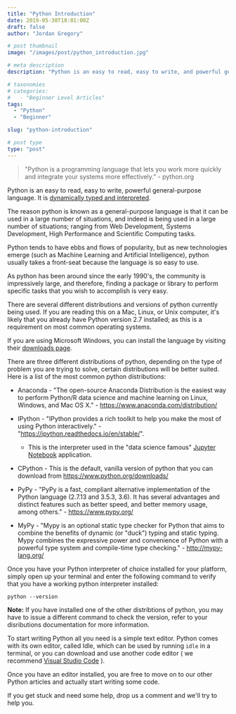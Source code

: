 ```yaml
---
title: "Python Introduction"
date: 2019-05-30T18:01:00Z
draft: false
author: "Jordan Gregory"

# post thumbnail
image: "/images/post/python_introduction.jpg"

# meta description
description: "Python is an easy to read, easy to write, and powerful general-purpose, dynamically typed, interpreted object-oriented programming language."

# taxonomies
# categories:
#   - "Beginner Level Articles"
tags:
  - "Python"
  - "Beginner"

slug: "python-introduction"

# post type
type: "post"
---
```



> "Python is a programming language that lets you work more quickly and integrate your systems more effectively." - python.org

Python is an easy to read, easy to write, powerful general-purpose language. It is [dynamically typed and interpreted](https://www.codetips.co.uk/intermediate/translation-and-types/).

The reason python is known as a general-purpose language is that it can be used in a large number of situations, and indeed is being used in a large number of situations; ranging from Web Development, Systems Development, High Performance and Scientific Computing tasks.

Python tends to have ebbs and flows of popularity, but as new technologies emerge (such as Machine Learning and Artificial Intelligence), python usually takes a front-seat because the language is so easy to use.

As python has been around since the early 1990's, the community is impressively large, and therefore, finding a package or library to perform specific tasks that you wish to accomplish is very easy.

There are several different distributions and versions of python currently being used. If you are reading this on a Mac, Linux, or Unix computer, it's likely that you already have Python version 2.7 installed; as this is a requirement on most common operating systems.

If you are using Microsoft Windows, you can install the language by visiting their [downloads page](https://www.python.org/downloads/).

There are three different distributions of python, depending on the type of problem you are trying to solve, certain distributions will be better suited. Here is a list of the most common python distributions:

* Anaconda - "The open-source Anaconda Distribution is the easiest way to perform Python/R data science and machine learning on Linux, Windows, and Mac OS X." - https://www.anaconda.com/distribution/

* IPython - "IPython provides a rich toolkit to help you make the most of using Python interactively." - "https://ipython.readthedocs.io/en/stable/".
  * This is the interpreter used in the "data science famous" [Jupyter Notebook](https://jupyter.org/) application.

* CPython - This is the default, vanilla version of python that you can download from https://www.python.org/downloads/

* PyPy - "PyPy is a fast, compliant alternative implementation of the Python language (2.7.13 and 3.5.3, 3.6). It has several advantages and distinct features such as better speed, and better memory usage, among others." - https://www.pypy.org/

* MyPy - "Mypy is an optional static type checker for Python that aims to combine the benefits of dynamic (or "duck") typing and static typing. Mypy combines the expressive power and convenience of Python with a powerful type system and compile-time type checking." - http://mypy-lang.org/

Once you have your Python interpreter of choice installed for your platform, simply open up your terminal and enter the following command to verify that you have a working python interpreter installed:

`python --version`


**Note:** If you have installed one of the other distribtions of python, you may have to issue a different command to check the version, refer to your disributions documentation for more information.

To start writing Python all you need is a simple text editor. Python comes with its own editor, called Idle, which can be used by running `idle` in a terminal, or you can download and use another code editor ( we recommend [Visual Studio Code](https://code.visualstudio.com/docs/introvideos/basics) ).

Once you have an editor installed, you are free to move on to our other Python articles and actually start writing some code.

If you get stuck and need some help, drop us a comment and we'll try to help you.


